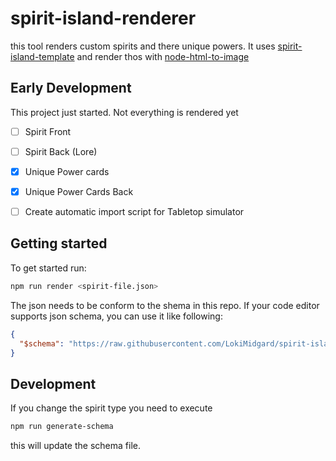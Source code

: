 # spirit-island-renderer

this tool renders custom spirits and there unique powers. It uses [spirit-island-template](https://github.com/Gudradain/spirit-island-template) and render thos with [node-html-to-image](https://github.com/frinyvonnick/node-html-to-image)

## Early Development

This project just started. Not everything is rendered yet

* [ ] Spirit Front
* [ ] Spirit Back (Lore)
* [x] Unique Power cards
* [x] Unique Power Cards Back

* [ ] Create automatic import script for Tabletop simulator

## Getting started

To get started run:
```bash
npm run render <spirit-file.json>
```

The json needs to be conform to the shema in this repo. If your code editor supports json schema, you can use it like following:
```json
{
  "$schema": "https://raw.githubusercontent.com/LokiMidgard/spirit-island-renderer/development/spirit-schema.json",
}
```

## Development

If you change the spirit type you need to execute

```bash
npm run generate-schema
```

this will update the schema file.


